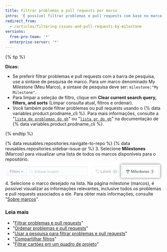 ```yaml
---
title: Filtrar problemas e pull requests por marco
intro: 'É possível filtrar problemas e pull requests com base no marco a que estão associados. Após [associar um problema ou pull request a um marco](/articles/associating-milestones-with-issues-and-pull-requests), é possível encontrar itens com base em seus marcos. Você pode priorizar problemas e pull requests dentro dos marcos.'
redirect_from:
  - /articles/filtering-issues-and-pull-requests-by-milestone
versions:
  free-pro-team: '*'
  enterprise-server: '*'
---
```


{% tip %}

**Dicas:**

- Se preferir filtrar problemas e pull requests com a barra de pesquisa, use a sintaxe de pesquisa de marco. Para um marco denominado My Milestone (Meu Marco), a sintaxe de pesquisa deve ser: `milestone:"My Milestone"`.
- Para limpar a seleção de filtro, clique em **Clear current search query, filters, and sorts** (Limpar consulta atual, filtros e ordenar).
-  Você também pode filtrar problemas ou pull requests usando o {% data variables.product.prodname_cli %}. Para mais informações, consulte a "[`lista de problemas do gh`](https://cli.github.com/manual/gh_issue_list)" ou "[`lista pr do gh`](https://cli.github.com/manual/gh_pr_list)" na documentação de {% data variables.product.prodname_cli %}.

{% endtip %}

{% data reusables.repositories.navigate-to-repo %}
{% data reusables.repositories.sidebar-issue-pr %}
3. Selecione **Milestones** (Marcos) para visualizar uma lista de todos os marcos disponíveis para o repositório. ![Botão Milestones (Marcos)](/assets/images/help/issues/issues_milestone_button.png)
4. Selecione o marco desejado na lista. Na página milestone (marcos), é possível visualizar as informações relevantes, inclusive todos os problemas e pull requests associados a ele. Para obter mais informações, consulte "[Sobre marcos](/articles/about-milestones)".

### Leia mais

- "[Filtrar problemas e pull requests](/articles/filtering-issues-and-pull-requests)"
- "[Ordenar problemas e pull requests](/articles/sorting-issues-and-pull-requests)"
- "[Usar a pesquisa para filtrar problemas e pull requests](/articles/using-search-to-filter-issues-and-pull-requests)"
- "[Compartilhar filtros](/articles/sharing-filters)"
- "[Filtrar cartões em um quadro de projeto](/articles/filtering-cards-on-a-project-board)"
